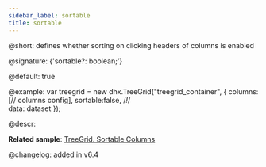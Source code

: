 ```yaml
---
sidebar_label: sortable
title: sortable
---          
```


@short: defines whether sorting on clicking headers of columns is enabled

@signature: {'sortable?: boolean;'}

@default: true

@example:
var treegrid = new dhx.TreeGrid("treegrid_container", {
    columns: [// columns config],
    sortable:false, /*!*/  
    data: dataset
});

@descr:

**Related sample**: [TreeGrid. Sortable Columns](https://snippet.dhtmlx.com/r4xfph82)

@changelog: added in v6.4

[comment]: # (@related: treegrid/configuration.md#sorting-columns)
